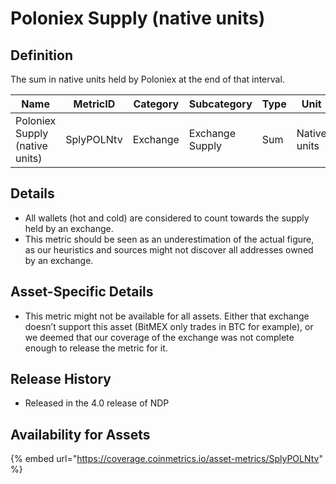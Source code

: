 # Poloniex Supply (native units)

## Definition

The sum in native units held by Poloniex at the end of that interval.

| Name                           | MetricID   | Category | Subcategory     | Type | Unit         | Interval |
| ------------------------------ | ---------- | -------- | --------------- | ---- | ------------ | -------- |
| Poloniex Supply (native units) | SplyPOLNtv | Exchange | Exchange Supply | Sum  | Native units | 1 day    |

## Details

* All wallets (hot and cold) are considered to count towards the supply held by an exchange.
* This metric should be seen as an underestimation of the actual figure, as our heuristics and sources might not discover all addresses owned by an exchange.

## Asset-Specific Details

* This metric might not be available for all assets. Either that exchange doesn’t support this asset (BitMEX only trades in BTC for example), or we deemed that our coverage of the exchange was not complete enough to release the metric for it.

## Release History

* Released in the 4.0 release of NDP

## Availability for Assets

{% embed url="https://coverage.coinmetrics.io/asset-metrics/SplyPOLNtv" %}

